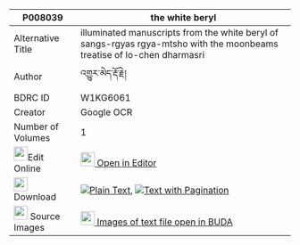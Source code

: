 |P008039|the white beryl 
| --- | --- 
|Alternative Title |illuminated manuscripts from the white beryl of sangs-rgyas rgya-mtsho with the moonbeams treatise of lo-chen dharmasri
|Author| འགྱུར་མེད་རྡོ་རྗེ།
|BDRC ID | W1KG6061
|Creator | Google OCR
|Number of Volumes| 1
|<img width="25" src="https://img.icons8.com/color/25/000000/edit-property.png">Edit Online| [<img width="25" src="https://avatars.githubusercontent.com/u/45091458?s=200&v=4"> Open in Editor](http://editor.openpecha.org/P008039)
|<img width="25" src="https://img.icons8.com/fluent/48/000000/download-2.png"/>  Download | [![](https://img.icons8.com/color/20/000000/txt.png)Plain Text](https://github.com/Openpecha/P008039/releases/download/v2/the_white_beryl_plain_P008039.zip), [![](https://img.icons8.com/color/20/000000/txt.png)Text with Pagination](https://github.com/Openpecha/P008039/releases/download/v2/the_white_beryl_pages_P008039.zip)
|<img width="25" src="https://img.icons8.com/plasticine/100/000000/pictures-folder.png"/>  Source Images | [<img width="25" src="https://library.bdrc.io/icons/BUDA-small.svg"> Images of text file open in BUDA](https://library.bdrc.io/show/bdr:W1KG6061)